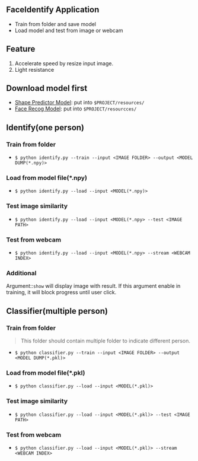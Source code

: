 FaceIdentify Application
---
* Train from folder and save model
* Load model and test from image or webcam

## Feature
1. Accelerate speed by resize input image.
2. Light resistance

## Download model first
- [Shape Predictor Model](https://github.com/davisking/dlib-models/raw/master/shape_predictor_68_face_landmarks.dat.bz2): put into `$PROJECT/resources/`
- [Face Recog Model](https://github.com/davisking/dlib-models/raw/master/dlib_face_recognition_resnet_model_v1.dat.bz2): put into `$PROJECT/resourcces/`

## Identify(one person)
### Train from folder
- `$ python identify.py --train --input <IMAGE FOLDER> --output <MODEL DUMP(*.npy)>`

### Load from model file(*.npy)
- `$ python identify.py --load --input <MODEL(*.npy)>`

### Test image similarity
- `$ python identify.py --load --input <MODEL(*.npy> --test <IMAGE PATH>`

### Test from webcam
- `$ python identify.py --load --input <MODEL(*.npy> --stream <WEBCAM INDEX>`

### Additional
Argument::`show` will display image with result. If this argument enable in training, it will block progress until user click.


## Classifier(multiple person)
### Train from folder
> This folder should contain multiple folder to indicate different person.
- `$ python classifier.py --train --input <IMAGE FOLDER> --output <MODEL DUMP(*.pkl)>`

### Load from model file(*.pkl)
- `$ python classifier.py --load --input <MODEL(*.pkl)>`

### Test image similarity
- `$ python classifier.py --load --input <MODEL(*.pkl)> --test <IMAGE PATH>`

### Test from webcam
- `$ python classifier.py --load --input <MODEL(*.pkl)> --stream <WEBCAM INDEX>`
